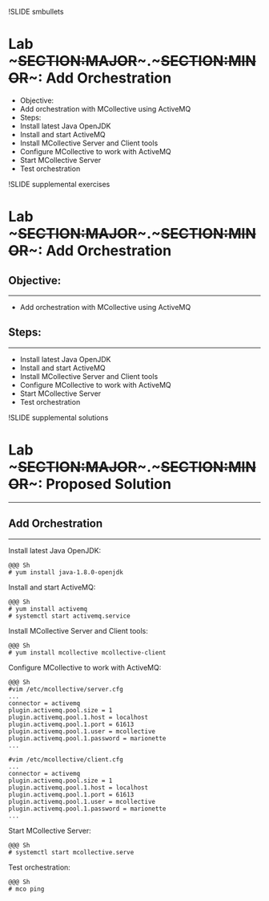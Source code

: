 !SLIDE smbullets 
# Lab ~~~SECTION:MAJOR~~~.~~~SECTION:MINOR~~~: Add Orchestration

* Objective:
 * Add orchestration with MCollective using ActiveMQ
* Steps:
 * Install latest Java OpenJDK
 * Install and start ActiveMQ
 * Install MCollective Server and Client tools
 * Configure MCollective to work with ActiveMQ 
 * Start MCollective Server
 * Test orchestration


!SLIDE supplemental exercises
# Lab ~~~SECTION:MAJOR~~~.~~~SECTION:MINOR~~~: Add Orchestration

## Objective:

****

* Add orchestration with MCollective using ActiveMQ

## Steps:

****

* Install latest Java OpenJDK
* Install and start ActiveMQ
* Install MCollective Server and Client tools
* Configure MCollective to work with ActiveMQ
* Start MCollective Server
* Test orchestration


!SLIDE supplemental solutions
# Lab ~~~SECTION:MAJOR~~~.~~~SECTION:MINOR~~~: Proposed Solution

****

## Add Orchestration

****

Install latest Java OpenJDK:

    @@@ Sh
    # yum install java-1.8.0-openjdk

Install and start ActiveMQ:

    @@@ Sh
    # yum install activemq
    # systemctl start activemq.service

Install MCollective Server and Client tools:

    @@@ Sh
    # yum install mcollective mcollective-client

Configure MCollective to work with ActiveMQ:

    @@@ Sh
    #vim /etc/mcollective/server.cfg
    ...
    connector = activemq
    plugin.activemq.pool.size = 1
    plugin.activemq.pool.1.host = localhost
    plugin.activemq.pool.1.port = 61613
    plugin.activemq.pool.1.user = mcollective
    plugin.activemq.pool.1.password = marionette
    ...

    #vim /etc/mcollective/client.cfg
    ...
    connector = activemq
    plugin.activemq.pool.size = 1
    plugin.activemq.pool.1.host = localhost
    plugin.activemq.pool.1.port = 61613
    plugin.activemq.pool.1.user = mcollective
    plugin.activemq.pool.1.password = marionette
    ...

Start MCollective Server:

    @@@ Sh
    # systemctl start mcollective.serve

Test orchestration:

    @@@ Sh
    # mco ping
